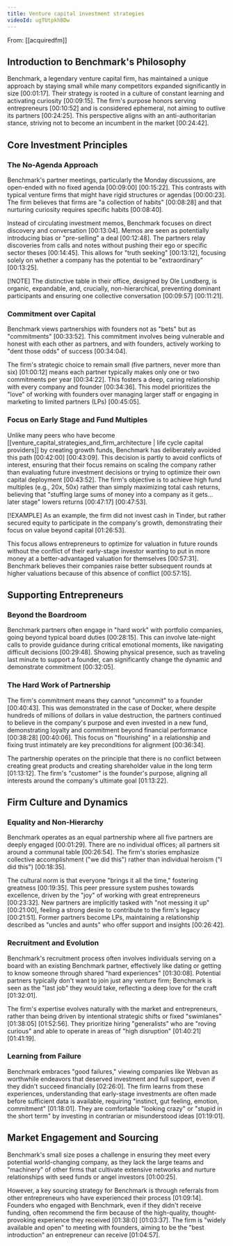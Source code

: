 ```yaml
---
title: Venture capital investment strategies
videoId: ugTUtpkhBDw
---
```


From: [[acquiredfm]] <br/> 

## Introduction to Benchmark's Philosophy

Benchmark, a legendary venture capital firm, has maintained a unique approach by staying small while many competitors expanded significantly in size <a class="yt-timestamp" data-t="00:01:17">[00:01:17]</a>. Their strategy is rooted in a culture of constant learning and activating curiosity <a class="yt-timestamp" data-t="00:09:15">[00:09:15]</a>. The firm's purpose honors serving entrepreneurs <a class="yt-timestamp" data-t="00:10:52">[00:10:52]</a> and is considered ephemeral, not aiming to outlive its partners <a class="yt-timestamp" data-t="00:24:25">[00:24:25]</a>. This perspective aligns with an anti-authoritarian stance, striving not to become an incumbent in the market <a class="yt-timestamp" data-t="00:24:42">[00:24:42]</a>.

## Core Investment Principles

### The No-Agenda Approach

Benchmark's partner meetings, particularly the Monday discussions, are open-ended with no fixed agenda <a class="yt-timestamp" data-t="00:09:00">[00:09:00]</a> <a class="yt-timestamp" data-t="00:15:22">[00:15:22]</a>. This contrasts with typical venture firms that might have rigid structures or agendas <a class="yt-timestamp" data-t="00:00:23">[00:00:23]</a>. The firm believes that firms are "a collection of habits" <a class="yt-timestamp" data-t="00:08:28">[00:08:28]</a> and that nurturing curiosity requires specific habits <a class="yt-timestamp" data-t="00:08:40">[00:08:40]</a>.

Instead of circulating investment memos, Benchmark focuses on direct discovery and conversation <a class="yt-timestamp" data-t="00:13:04">[00:13:04]</a>. Memos are seen as potentially introducing bias or "pre-selling" a deal <a class="yt-timestamp" data-t="00:12:48">[00:12:48]</a>. The partners relay discoveries from calls and notes without pushing their ego or specific sector theses <a class="yt-timestamp" data-t="00:14:45">[00:14:45]</a>. This allows for "truth seeking" <a class="yt-timestamp" data-t="00:13:12">[00:13:12]</a>, focusing solely on whether a company has the potential to be "extraordinary" <a class="yt-timestamp" data-t="00:13:25">[00:13:25]</a>.

[!NOTE] The distinctive table in their office, designed by Ole Lundberg, is organic, expandable, and, crucially, non-hierarchical, preventing dominant participants and ensuring one collective conversation <a class="yt-timestamp" data-t="00:09:57">[00:09:57]</a> <a class="yt-timestamp" data-t="00:11:21">[00:11:21]</a>.

### Commitment over Capital

Benchmark views partnerships with founders not as "bets" but as "commitments" <a class="yt-timestamp" data-t="00:33:52">[00:33:52]</a>. This commitment involves being vulnerable and honest with each other as partners, and with founders, actively working to "dent those odds" of success <a class="yt-timestamp" data-t="00:34:04">[00:34:04]</a>.

The firm's strategic choice to remain small (five partners, never more than six) <a class="yt-timestamp" data-t="01:00:12">[01:00:12]</a> means each partner typically makes only one or two commitments per year <a class="yt-timestamp" data-t="00:34:22">[00:34:22]</a>. This fosters a deep, caring relationship with every company and founder <a class="yt-timestamp" data-t="00:34:36">[00:34:36]</a>. This model prioritizes the "love" of working with founders over managing larger staff or engaging in marketing to limited partners (LPs) <a class="yt-timestamp" data-t="00:45:05">[00:45:05]</a>.

### Focus on Early Stage and Fund Multiples

Unlike many peers who have become [[venture_capital_strategies_and_firm_architecture | life cycle capital providers]] by creating growth funds, Benchmark has deliberately avoided this path <a class="yt-timestamp" data-t="00:42:00">[00:42:00]</a> <a class="yt-timestamp" data-t="00:43:09">[00:43:09]</a>. This decision is partly to avoid conflicts of interest, ensuring that their focus remains on scaling the company rather than evaluating future investment decisions or trying to optimize their own capital deployment <a class="yt-timestamp" data-t="00:43:52">[00:43:52]</a>. The firm's objective is to achieve high fund multiples (e.g., 20x, 50x) rather than simply maximizing total cash returns, believing that "stuffing large sums of money into a company as it gets... later stage" lowers returns <a class="yt-timestamp" data-t="00:47:17">[00:47:17]</a> <a class="yt-timestamp" data-t="00:47:53">[00:47:53]</a>.

[!EXAMPLE] As an example, the firm did not invest cash in Tinder, but rather secured equity to participate in the company's growth, demonstrating their focus on value beyond capital <a class="yt-timestamp" data-t="01:26:53">[01:26:53]</a>.

This focus allows entrepreneurs to optimize for valuation in future rounds without the conflict of their early-stage investor wanting to put in more money at a better-advantaged valuation for themselves <a class="yt-timestamp" data-t="00:57:31">[00:57:31]</a>. Benchmark believes their companies raise better subsequent rounds at higher valuations because of this absence of conflict <a class="yt-timestamp" data-t="00:57:15">[00:57:15]</a>.

## Supporting Entrepreneurs

### Beyond the Boardroom

Benchmark partners often engage in "hard work" with portfolio companies, going beyond typical board duties <a class="yt-timestamp" data-t="00:28:15">[00:28:15]</a>. This can involve late-night calls to provide guidance during critical emotional moments, like navigating difficult decisions <a class="yt-timestamp" data-t="00:29:48">[00:29:48]</a>. Showing physical presence, such as traveling last minute to support a founder, can significantly change the dynamic and demonstrate commitment <a class="yt-timestamp" data-t="00:32:05">[00:32:05]</a>.

### The Hard Work of Partnership

The firm's commitment means they cannot "uncommit" to a founder <a class="yt-timestamp" data-t="00:40:43">[00:40:43]</a>. This was demonstrated in the case of Docker, where despite hundreds of millions of dollars in value destruction, the partners continued to believe in the company's purpose and even invested in a new fund, demonstrating loyalty and commitment beyond financial performance <a class="yt-timestamp" data-t="00:38:28">[00:38:28]</a> <a class="yt-timestamp" data-t="00:40:06">[00:40:06]</a>. This focus on "flourishing" in a relationship and fixing trust intimately are key preconditions for alignment <a class="yt-timestamp" data-t="00:36:34">[00:36:34]</a>.

The partnership operates on the principle that there is no conflict between creating great products and creating shareholder value in the long term <a class="yt-timestamp" data-t="01:13:12">[01:13:12]</a>. The firm's "customer" is the founder's purpose, aligning all interests around the company's ultimate goal <a class="yt-timestamp" data-t="01:13:22">[01:13:22]</a>.

## Firm Culture and Dynamics

### Equality and Non-Hierarchy

Benchmark operates as an equal partnership where all five partners are deeply engaged <a class="yt-timestamp" data-t="00:01:29">[00:01:29]</a>. There are no individual offices; all partners sit around a communal table <a class="yt-timestamp" data-t="00:26:54">[00:26:54]</a>. The firm's stories emphasize collective accomplishment ("we did this") rather than individual heroism ("I did this") <a class="yt-timestamp" data-t="00:18:35">[00:18:35]</a>.

The cultural norm is that everyone "brings it all the time," fostering greatness <a class="yt-timestamp" data-t="00:19:35">[00:19:35]</a>. This peer pressure system pushes towards excellence, driven by the "joy" of working with great entrepreneurs <a class="yt-timestamp" data-t="00:23:32">[00:23:32]</a>. New partners are implicitly tasked with "not messing it up" <a class="yt-timestamp" data-t="00:21:00">[00:21:00]</a>, feeling a strong desire to contribute to the firm's legacy <a class="yt-timestamp" data-t="00:21:51">[00:21:51]</a>. Former partners become LPs, maintaining a relationship described as "uncles and aunts" who offer support and insights <a class="yt-timestamp" data-t="00:26:42">[00:26:42]</a>.

### Recruitment and Evolution

Benchmark's recruitment process often involves individuals serving on a board with an existing Benchmark partner, effectively like dating or getting to know someone through shared "hard experiences" <a class="yt-timestamp" data-t="01:30:08">[01:30:08]</a>. Potential partners typically don't want to join just any venture firm; Benchmark is seen as the "last job" they would take, reflecting a deep love for the craft <a class="yt-timestamp" data-t="01:32:01">[01:32:01]</a>.

The firm's expertise evolves naturally with the market and entrepreneurs, rather than being driven by intentional strategic shifts or fixed "swimlanes" <a class="yt-timestamp" data-t="01:38:05">[01:38:05]</a> <a class="yt-timestamp" data-t="01:52:56">[01:52:56]</a>. They prioritize hiring "generalists" who are "roving curious" and able to operate in areas of "high disruption" <a class="yt-timestamp" data-t="01:40:21">[01:40:21]</a> <a class="yt-timestamp" data-t="01:41:19">[01:41:19]</a>.

### Learning from Failure

Benchmark embraces "good failures," viewing companies like Webvan as worthwhile endeavors that deserved investment and full support, even if they didn't succeed financially <a class="yt-timestamp" data-t="02:26:0">[02:26:0]</a>. The firm learns from these experiences, understanding that early-stage investments are often made before sufficient data is available, requiring "instinct, gut feeling, emotion, commitment" <a class="yt-timestamp" data-t="01:18:01">[01:18:01]</a>. They are comfortable "looking crazy" or "stupid in the short term" by investing in contrarian or misunderstood ideas <a class="yt-timestamp" data-t="01:19:01">[01:19:01]</a>.

## Market Engagement and Sourcing

Benchmark's small size poses a challenge in ensuring they meet every potential world-changing company, as they lack the large teams and "machinery" of other firms that cultivate extensive networks and nurture relationships with seed funds or angel investors <a class="yt-timestamp" data-t="01:00:25">[01:00:25]</a>.

However, a key sourcing strategy for Benchmark is through referrals from other entrepreneurs who have experienced their process <a class="yt-timestamp" data-t="01:09:14">[01:09:14]</a>. Founders who engaged with Benchmark, even if they didn't receive funding, often recommend the firm because of the high-quality, thought-provoking experience they received <a class="yt-timestamp" data-t="01:38:0">[01:38:0]</a> <a class="yt-timestamp" data-t="01:03:37">[01:03:37]</a>. The firm is "widely available and open" to meeting with founders, aiming to be the "best introduction" an entrepreneur can receive <a class="yt-timestamp" data-t="01:04:57">[01:04:57]</a>.
